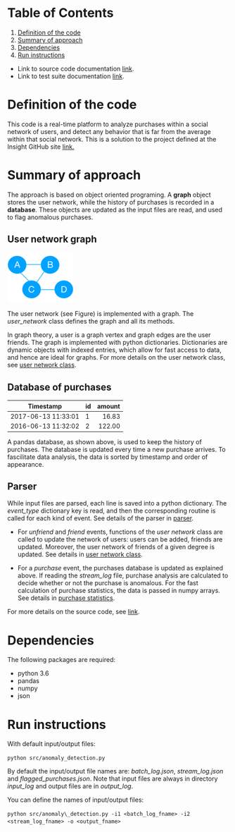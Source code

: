 # Table of Contents
1. [Definition of the code](README.md#definition-code)
2. [Summary of approach](README.md#summary-approach)
3. [Dependencies](README.md#dependencies)
4. [Run instructions](README.md#run-instructions)

* Link to source code documentation [link](http://htmlpreview.github.com/?https://github.com/trangel/Data-Science/blob/master/tracking-purchases/src/doc.html).
* Link to test suite documentation [link](https://github.com/trangel/Data-Science/blob/master/tracking-purchases/insight_testsuite/README.md).

# Definition of the code

This code is a real-time platform to analyze purchases within a social network of users, and detect any behavior that is far from the average within that social network.
This is a solution to the project defined at the Insight GitHub site [link.](https://github.com/InsightDataScience/anomaly_detection/blob/master/README.md)

# Summary of approach

The approach is based on object oriented programing.
A **graph** object stores the user network, while the history of purchases is recorded in a **database**. 
These objects are updated as the input files are read, and used to flag anomalous purchases.

## User network graph
<img src="./images/graph.png" width="150">

The user network (see Figure) is implemented with a graph.
The *user_network* class defines the graph and all its methods.

In graph theory, a user is a graph vertex and graph edges are the user friends.
The graph is implemented with python dictionaries.
Dictionaries are dynamic objects with indexed entries, which allow for fast access to data, and hence are ideal for graphs.
For more details on the user network class, see 
[user network class](http://htmlpreview.github.com/?https://github.com/trangel/Data-Science/blob/master/tracking-purchases/src/user_network.html).

## Database of purchases

| Timestamp            | id | amount |
| -------------------- |:---| ------:|
| 2017-06-13 11:33:01  | 1  | 16.83  |
| 2016-06-13 11:32:02  | 2  | 122.00 |


A pandas database, as shown above, is used to keep the history of purchases.
The database is updated every time a new purchase arrives.
To fascilitate data analysis, the data is sorted by timestamp and order of appearance.

## Parser

While input files are parsed, each line is saved into a python dictionary.
The *event_type* dictionary key is read, and then the corresponding routine is called for each kind of event.
See details of the parser in [parser](http://htmlpreview.github.com/?https://github.com/trangel/Data-Science/blob/master/tracking-purchases/src/parser.html).


* For *unfriend* and *friend* events, functions of the *user network* class are called to update the network of users: users can be added, friends are updated. Moreover, the user network of friends of a given degree is updated.
See details in
[user network class](http://htmlpreview.github.com/?https://github.com/trangel/Data-Science/blob/master/tracking-purchases/src/user_network.html).

* For a *purchase* event, the purchases database is updated as explained above.
If reading the *stream_log* file, purchase analysis are calculated to decide whether or not the purchase is anomalous.
For the fast calculation of purchase statistics, the data is passed in numpy arrays. 
See details in
[purchase statistics](http://htmlpreview.github.com/?https://github.com/trangel/Data-Science/blob/master/tracking-purchases/src/purchase_statistics.html).

For more details on the source code, see [link](http://htmlpreview.github.com/?https://github.com/trangel/Data-Science/blob/master/tracking-purchases/src/doc.html).

# Dependencies

The following packages are required:


* python 3.6
* pandas
* numpy
* json

# Run instructions

With default input/output files:

`python src/anomaly_detection.py` 

By default the input/output file names are: *batch\_log.json*, *stream\_log.json* and *flagged\_purchases.json*.
Note that input files are always in directory *input\_log* and output files are in *output\_log*.

You can define the names of input/output files:

`python src/anomaly\_detection.py -i1 <batch_log_fname> -i2 <stream_log_fname> -o <output_fname>`

